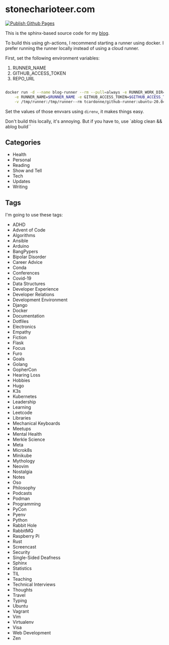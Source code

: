 # stonecharioteer.com

[![Publish Github Pages](https://github.com/stonecharioteer/blog/actions/workflows/gh-pages.yml/badge.svg)](https://github.com/stonecharioteer/blog/actions/workflows/gh-pages.yml)

This is the sphinx-based source code for my [blog](https://stonecharioteer.com).

To build this using gh-actions, I recommend starting a runner using docker. I
prefer running the runner locally instead of using a cloud runner.

First, set the following environment variables:

1. RUNNER_NAME
2. GITHUB_ACCESS_TOKEN
3. REPO_URL


```bash

docker run -d --name blog-runner --rm --pull=always -e RUNNER_WORK_DIR=/tmp/runner/ \
    -e RUNNER_NAME=$RUNNER_NAME -e GITHUB_ACCESS_TOKEN=$GITHUB_ACCESS_TOKEN -e RUNNER_REPOSITORY_URL=$REPO_URL \
    -v /tmp/runner:/tmp/runner--rm tcardonne/github-runner:ubuntu-20.04
```

Set the values of those envvars using `direnv`, it makes things easy.

Don't build this locally, it's annoying. But if you have to, use `ablog clean && ablog build``


## Categories

- Health
- Personal
- Reading
- Show and Tell
- Tech
- Updates
- Writing

## Tags

I'm going to use these tags:

- ADHD
- Advent of Code
- Algorithms
- Ansible
- Arduino
- BangPypers
- Bipolar Disorder
- Career Advice
- Conda
- Conferences
- Covid-19
- Data Structures
- Developer Experience
- Developer Relations
- Development Environment
- Django
- Docker
- Documentation
- Dotfiles
- Electronics
- Empathy
- Fiction
- Flask
- Focus
- Furo
- Goals
- Golang
- GopherCon
- Hearing Loss
- Hobbies
- Hugo
- K3s
- Kubernetes
- Leadership
- Learning
- Leetcode
- Libraries
- Mechanical Keyboards
- Meetups
- Mental Health
- Merkle Science
- Meta
- Microk8s
- Minikube
- Mythology
- Neovim
- Nostalgia
- Notes
- Oso
- Philosophy
- Podcasts
- Podman
- Programming
- PyCon
- Pyenv
- Python
- Rabbit Hole
- RabbitMQ
- Raspberry Pi
- Rust
- Screencast
- Security
- Single-Sided Deafness
- Sphinx
- Statistics
- TIL
- Teaching
- Technical Interviews
- Thoughts
- Travel
- Typing
- Ubuntu
- Vagrant
- Vim
- Virtualenv
- Visa
- Web Development
- Zen
